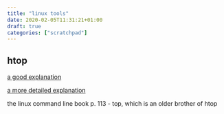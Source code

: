 ```yaml
---
title: "linux tools"
date: 2020-02-05T11:31:21+01:00
draft: true
categories: ["scratchpad"]
---
```


## htop

[a good explanation](https://codeahoy.com/2017/01/20/hhtop-explained-visually/)

[a more detailed explanation](https://peteris.rocks/blog/htop/)

the linux command line book p. 113 - top, which is an older brother of htop
